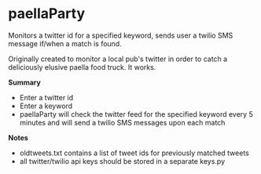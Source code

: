 # paellaParty
Monitors a twitter id for a specified keyword, sends user a twilio SMS message if/when a match is found.

Originally created to monitor a local pub's twitter in order to catch a deliciously elusive paella food truck. It works.

<strong>Summary</strong><br />
* Enter a twitter id<br />
* Enter a keyword<br />
* paellaParty will check the twitter feed for the specified keyword every 5 minutes and will send a twilio SMS messages upon each match

<strong>Notes</strong><br />
* oldtweets.txt contains a list of tweet ids for previously matched tweets<br />
* all twitter/twilio api keys should be stored in a separate keys.py
